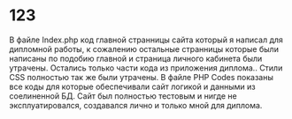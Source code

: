 # 123

В файле Index.php код главной странницы сайта который я написал для дипломной работы, к сожалению остальные странницы которые были написаны по подобию главной и страница личного кабинета были утрачены.
Остались только части кода из приложения диплома.. Стили CSS полностью так же были утрачены.
В файле PHP Codes показаны все коды для которые обеспечивали сайт логикой и данными из соелиненной БД.
Сайт был полностью тестовым и нигде не эксплуатировался, создавался лично и только мной для диплома.
